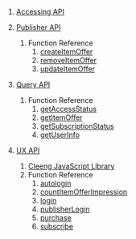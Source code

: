 1. [Accessing API](Reference/Accessing_API)

2. [Publisher API](Reference/Publisher_API)
    1. Function Reference
        1. [createItemOffer](Reference/Publisher_API/Functions/createItemOffer)
        2. [removeItemOffer](Reference/Publisher_API/Functions/removeItemOffer)
        3. [updateItemOffer](Reference/Publisher_API/Functions/updateItemOffer)

3. [Query API](Reference/Query_API)
    1. Function Reference
        1. [getAccessStatus](Reference/Query_API/Functions/getAccessStatus)
        2. [getItemOffer](Reference/Query_API/Functions/getItemOffer)
        3. [getSubscriptionStatus](Reference/Query_API/Functions/getSubscriptionStatus)
        4. [getUserInfo](Reference/Query_API/Functions/getUserInfo)

4. [UX API](Reference/UX_API)
    1. [Cleeng JavaScript Library](Reference/UX_API/Cleeng_JavaScript_Library)
    2. Function Reference
        1. [autologin](Reference/UX_API/Functions/autologin)
        2. [countItemOfferImpression](Reference/UX_API/Functions/countItemOfferImpression)
        3. [login](Reference/UX_API/Functions/login)
        4. [publisherLogin](Reference/UX_API/Functions/publisherLogin)
        5. [purchase](Reference/UX_API/Functions/purchase)
        6. [subscribe](Reference/UX_API/Functions/subscribe)
